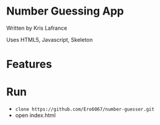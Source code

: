 # Number Guessing App

Written by Kris Lafrance

Uses HTML5, Javascript, Skeleton

# Features

# Run

* `clone https://github.com/Ero6067/number-guesser.git`
* open index.html
